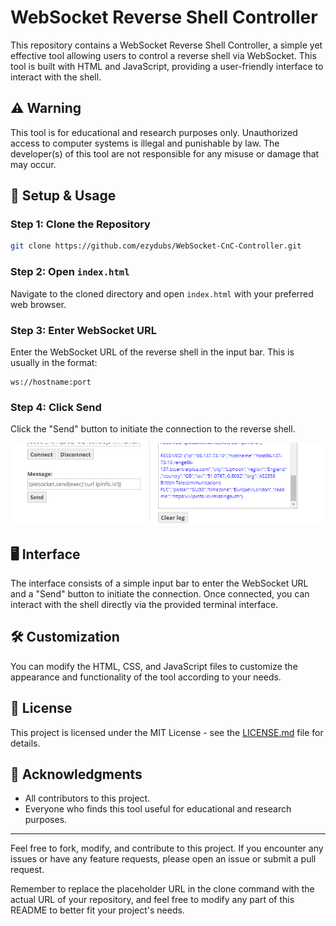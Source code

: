 # WebSocket Reverse Shell Controller

This repository contains a WebSocket Reverse Shell Controller, a simple yet effective tool allowing users to control a reverse shell via WebSocket. This tool is built with HTML and JavaScript, providing a user-friendly interface to interact with the shell.

## ⚠️ Warning

This tool is for educational and research purposes only. Unauthorized access to computer systems is illegal and punishable by law. The developer(s) of this tool are not responsible for any misuse or damage that may occur.

## 🚀 Setup & Usage

### Step 1: Clone the Repository
```sh
git clone https://github.com/ezydubs/WebSocket-CnC-Controller.git
```

### Step 2: Open `index.html`
Navigate to the cloned directory and open `index.html` with your preferred web browser.

### Step 3: Enter WebSocket URL
Enter the WebSocket URL of the reverse shell in the input bar. This is usually in the format:
```
ws://hostname:port
```

### Step 4: Click Send
Click the "Send" button to initiate the connection to the reverse shell.

![interface](unknown.png)

## 🖥️ Interface

The interface consists of a simple input bar to enter the WebSocket URL and a "Send" button to initiate the connection. Once connected, you can interact with the shell directly via the provided terminal interface.

## 🛠️ Customization

You can modify the HTML, CSS, and JavaScript files to customize the appearance and functionality of the tool according to your needs.

## 📜 License

This project is licensed under the MIT License - see the [LICENSE.md](LICENSE.md) file for details.

## 🙏 Acknowledgments

- All contributors to this project.
- Everyone who finds this tool useful for educational and research purposes.

---

Feel free to fork, modify, and contribute to this project. If you encounter any issues or have any feature requests, please open an issue or submit a pull request.

Remember to replace the placeholder URL in the clone command with the actual URL of your repository, and feel free to modify any part of this README to better fit your project's needs.
